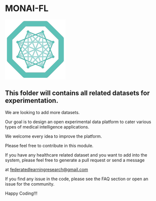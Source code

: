 # MONAI-FL
![ProjectMONAI-FL](/images/monai-logo.png)

## This folder will contains all related datasets for experimentation.  

We are looking to add more datasets. 

Our goal is to design an open experimental data platform to cater various types of medical intelligence applications.

We welcome every idea to improve the platform.

Please feel free to contribute in this module. 

If you have any healthcare related dataset and you want to add into the system, please feel free to generate a pull request or send a message 

at federatedlearningresearch@gmail.com

If you find any issue in the code, please see the FAQ section or open an issue for the community.

Happy Coding!!!